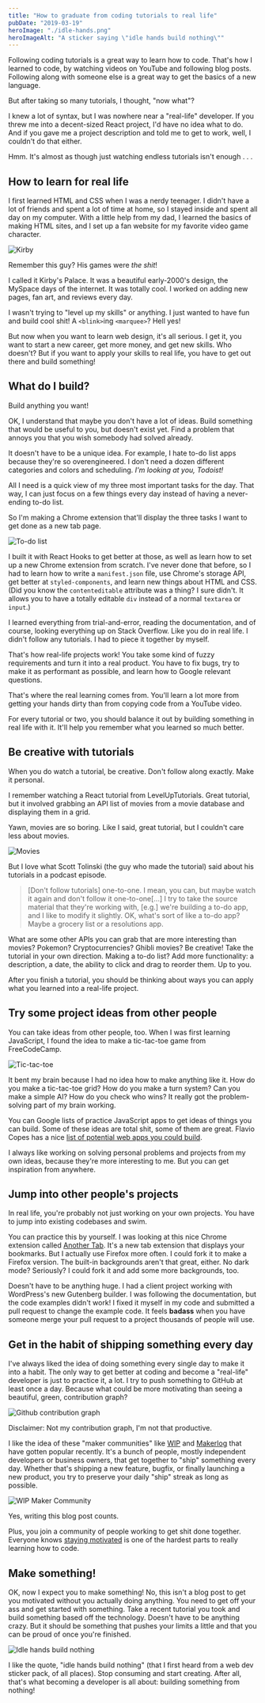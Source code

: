 ```yaml
---
title: "How to graduate from coding tutorials to real life"
pubDate: "2019-03-19"
heroImage: "./idle-hands.png"
heroImageAlt: "A sticker saying \"idle hands build nothing\""
---
```


Following coding tutorials is a great way to learn how to code. That's how I learned to code, by watching videos on YouTube and following blog posts. Following along with someone else is a great way to get the basics of a new language.

But after taking so many tutorials, I thought, "now what"?

I knew a lot of syntax, but I was nowhere near a "real-life" developer. If you threw me into a decent-sized React project, I'd have no idea what to do. And if you gave me a project description and told me to get to work, well, I couldn't do that either.

Hmm. It's almost as though just watching endless tutorials isn't enough . . .

## How to learn for real life

I first learned HTML and CSS when I was a nerdy teenager. I didn't have a lot of friends and spent a lot of time at home, so I stayed inside and spent all day on my computer. With a little help from my dad, I learned the basics of making HTML sites, and I set up a fan website for my favorite video game character.

![Kirby](kirby.jpg)

Remember this guy? His games were _the shit_!

I called it Kirby's Palace. It was a beautiful early-2000's design, the MySpace days of the internet. It was totally cool. I worked on adding new pages, fan art, and reviews every day.

I wasn't trying to "level up my skills" or anything. I just wanted to have fun and build cool shit! A `<blink>`ing `<marquee>`? Hell yes!

But now when you want to learn web design, it's all serious. I get it, you want to start a new career, get more money, and get new skills. Who doesn't? But if you want to apply your skills to real life, you have to get out there and build something!

## What do I build?

Build anything you want!

OK, I understand that maybe you don't have a lot of ideas. Build something that would be useful to you, but doesn't exist yet. Find a problem that annoys you that you wish somebody had solved already.

It doesn't have to be a unique idea. For example, I hate to-do list apps because they're so overengineered. I don't need a dozen different categories and colors and scheduling. _I'm looking at you, Todoist!_

All I need is a quick view of my three most important tasks for the day. That way, I can just focus on a few things every day instead of having a never-ending to-do list.

So I'm making a Chrome extension that'll display the three tasks I want to get done as a new tab page.

![To-do list](to-do.png)

I built it with React Hooks to get better at those, as well as learn how to set up a new Chrome extension from scratch. I've never done that before, so I had to learn how to write a `manifest.json` file, use Chrome's storage API, get better at `styled-components`, and learn new things about HTML and CSS. (Did you know the `contenteditable` attribute was a thing? I sure didn't. It allows you to have a totally editable `div` instead of a normal `textarea` or `input`.)

I learned everything from trial-and-error, reading the documentation, and of course, looking everything up on Stack Overflow. Like you do in real life. I didn't follow any tutorials. I had to piece it together by myself.

That's how real-life projects work! You take some kind of fuzzy requirements and turn it into a real product. You have to fix bugs, try to make it as performant as possible, and learn how to Google relevant questions.

That's where the real learning comes from. You'll learn a lot more from getting your hands dirty than from copying code from a YouTube video.

For every tutorial or two, you should balance it out by building something in real life with it. It'll help you remember what you learned so much better.

## Be creative with tutorials

When you do watch a tutorial, be creative. Don't follow along exactly. Make it personal.

I remember watching a React tutorial from LevelUpTutorials. Great tutorial, but it involved grabbing an API list of movies from a movie database and displaying them in a grid.

Yawn, movies are so boring. Like I said, great tutorial, but I couldn't care less about movies.

![Movies](movies.jpg)

But I love what Scott Tolinski (the guy who made the tutorial) said about his tutorials in a podcast episode.

> [Don't follow tutorials] one-to-one. I mean, you can, but maybe watch it again and don't follow it one-to-one[...] I try to take the source material that they're working with, [e.g.] we're building a to-do app, and I like to modify it slightly. OK, what's sort of like a to-do app? Maybe a grocery list or a resolutions app.

What are some other APIs you can grab that are more interesting than movies? Pokemon? Cryptocurrencies? Ghibli movies? Be creative! Take the tutorial in your own direction. Making a to-do list? Add more functionality: a description, a date, the ability to click and drag to reorder them. Up to you.

After you finish a tutorial, you should be thinking about ways you can apply what you learned into a real-life project.

## Try some project ideas from other people

You can take ideas from other people, too. When I was first learning JavaScript, I found the idea to make a tic-tac-toe game from FreeCodeCamp.

![Tic-tac-toe](tic-tac-toe.png)

It bent my brain because I had no idea how to make anything like it. How do you make a tic-tac-toe grid? How do you make a turn system? Can you make a simple AI? How do you check who wins? It really got the problem-solving part of my brain working.

You can Google lists of practice JavaScript apps to get ideas of things you can build. Some of these ideas are total shit, some of them are great. Flavio Copes has a nice [list of potential web apps you could build](https://flaviocopes.com/sample-app-ideas/).

I always like working on solving personal problems and projects from my own ideas, because they're more interesting to me. But you can get inspiration from anywhere.

## Jump into other people's projects

In real life, you're probably not just working on your own projects. You have to jump into existing codebases and swim.

You can practice this by yourself. I was looking at this nice Chrome extension called [Another Tab](https://github.com/mmazzarolo/chrome-another-tab). It's a new tab extension that displays your bookmarks. But I actually use Firefox more often. I could fork it to make a Firefox version. The built-in backgrounds aren't that great, either. No dark mode? Seriously? I could fork it and add some more backgrounds, too.

Doesn't have to be anything huge. I had a client project working with WordPress's new Gutenberg builder. I was following the documentation, but the code examples didn't work! I fixed it myself in my code and submitted a pull request to change the example code. It feels **badass** when you have someone merge your pull request to a project thousands of people will use.

## Get in the habit of shipping something every day

I've always liked the idea of doing something every single day to make it into a habit. The only way to get better at coding and become a "real-life" developer is just to practice it, a lot. I try to push something to GitHub at least once a day. Because what could be more motivating than seeing a beautiful, green, contribution graph?

![Github contribution graph](github-green.png)

Disclaimer: Not my contribution graph, I'm not that productive.

I like the idea of these "maker communities" like [WIP](https://wip.chat/) and [Makerlog](https://getmakerlog.com/) that have gotten popular recently. It's a bunch of people, mostly independent developers or business owners, that get together to "ship" something every day. Whether that's shipping a new feature, bugfix, or finally launching a new product, you try to preserve your daily "ship" streak as long as possible.

![WIP Maker Community](wip.png)

Yes, writing this blog post counts.

Plus, you join a community of people working to get shit done together. Everyone knows [staying motivated](/vault/motivation) is one of the hardest parts to really learning how to code.

## Make something!

OK, now I expect you to make something! No, this isn't a blog post to get you motivated without you actually doing anything. You need to get off your ass and get started with something. Take a recent tutorial you took and build something based off the technology. Doesn't have to be anything crazy. But it should be something that pushes your limits a little and that you can be proud of once you're finished.

![Idle hands build nothing](idle-hands.png)

I like the quote, "idle hands build nothing" (that I first heard from a web dev sticker pack, of all places). Stop consuming and start creating. After all, that's what becoming a developer is all about: building something from nothing!
